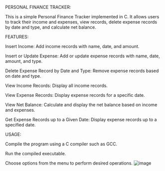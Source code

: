 PERSONAL FINANCE TRACKER:

This is a simple Personal Finance Tracker implemented in C. It allows users to track their income and expenses, view records, delete expense records by date and type, and calculate net balance.

FEATURES:

Insert Income: Add income records with name, date, and amount.

Insert or Update Expense: Add or update expense records with name, date, amount, and type.

Delete Expense Record by Date and Type: Remove expense records based on date and type.

View Income Records: Display all income records.

View Expense Records: Display expense records for a specific date.

View Net Balance: Calculate and display the net balance based on income and expenses.

Get Expense Records up to a Given Date: Display expense records up to a specified date.

USAGE:

Compile the program using a C compiler such as GCC.

Run the compiled executable.

Choose options from the menu to perform desired operations.
![image](https://github.com/user-attachments/assets/d61ea969-2950-436c-b651-2abb3e40998e)

